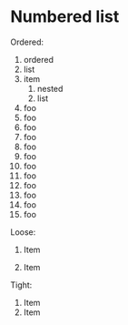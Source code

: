 Numbered list
=============

Ordered:

1.  ordered
1.  list
1.  item
    1.  nested
    1.  list
1.  foo
1.  foo
1.  foo
1.  foo
1.  foo
1.  foo
1.  foo
1.  foo
1.  foo
1.  foo
1.  foo
1.  foo

Loose:

1.  Item

2.  Item

Tight:

1.  Item
2.  Item
